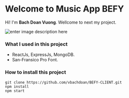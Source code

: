 # Welcome to Music App BEFY

Hi! I'm **Bach Doan Vuong**. Wellcome to next my project.

![enter image description here](https://temp-bucket-vuong.s3.us-east-1.amazonaws.com/Screenshot%202023-04-16%20043820.png?response-content-disposition=inline&X-Amz-Security-Token=IQoJb3JpZ2luX2VjECYaDmFwLXNvdXRoZWFzdC0xIkcwRQIgYCMYkQEyMchkmOJ8wL2do9HQ1L3M3zyIfP9k0Tsc4Z4CIQDXj5Hg7pQcERIVWeuhEwIZCJNFYAycl4DUGc350P07WyqFAwgfEAAaDDk1NTIyODU4OTYzMSIMR4VB8ozj7FLG2RthKuICAXodFtts2Pspp8HJLEcLbWHmByQabtZM8XKyFN5bjxJdUc6nM02Cy7QaYICBHSmv44reQRxGZGfJzzx26JQDu7ITseI022kqkxFpHBLSwOCSwIaR/YECP3sipYnHGK7QZFIwgu31poBxdHETxH/vH3UQJGqLqS932g0F9YuqJMLf34qb9M3MTNZJSqE1m3RjZnqv3xkNF%2blLH%2b0rWN9Lehltgd14lHfRn0xgNn3b1xVqmwcDqHe3U15O6F4hq/L4moUb%2btBn9ldzMLx3FrvXOnxHUPyOAdsnhkgU%2bu9Uwj4%2b4%2bo4P0kXQDwsoWvY6IBK%2bIs5YW1ATJHjKCtJkP01JWMxItFRODeaUMFta7eU01iVbS8XWN8cYobEa907kd5kj1nOUB8sTc6gZs7HdOHbeA25/VIznqRaKTLWnRB5l01bbJTJZ/kbsfUdD/kEq1IwFT1Xn5d2AsQTMxYp2Rrxvq3kMJm07KEGOrMCX4NAOgsalpn6IpJGBbAlJaHrG49lLvlBqYodquKosSUbhkh%2blcw70HP5Hgc2ftKXTbmdd4nq432jH4v2gz63g/OUQqtDBAQbzo7etaZNu1IPnCrTnEg8SUuQslfTn7YPvwx04xSPwkGiE5Sk2oP5a9ktUIb6Pk6rusYCAQ1jmEBJvU8QiJY/xdRI40AAetU6FW0eojBe96YMupfuqbuRr6jxijENiY/mpNK4lkGhTGqkZUoXw07TMZjGvsMrZGqJY2qlJ96%2bJSA7SJxXLFKpxbyznFlXQiDZqyOkxQj29BJnGfZ4dKiTvFVR83d7nBhSFwpOKcm82N4lVUjy60xcUSt6y0vA5iFDgmgredFoxAGHrr/H2ADTy93cBmek2t4HeRi7F2j1iLRzfXQ1hS9LXZ3fjA==&X-Amz-Algorithm=AWS4-HMAC-SHA256&X-Amz-Date=20230415T214647Z&X-Amz-SignedHeaders=host&X-Amz-Expires=300&X-Amz-Credential=ASIA542APRY74WXPLEVG/20230415/us-east-1/s3/aws4_request&X-Amz-Signature=97c0068a403f5a7040b2c432966a37459da9bd9414166e3ec94a3ddb2c260141)

### What I used in this project

 - ReactJs, ExpressJs, MongoDB.
 - San-Fransico Pro Font.

### How to install this project

    git clone https://github.com/vbachdoan/BEFY-CLIENT.git
    npm install
    npm start
    

